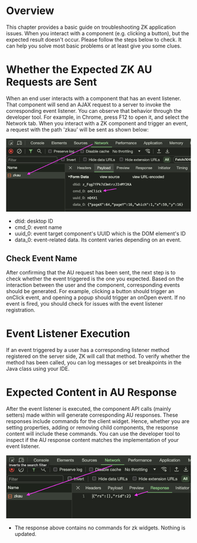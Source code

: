 
# Overview

This chapter provides a basic guide on troubleshooting ZK application
issues. When you interact with a component (e.g. clicking a button), but
the expected result doesn't occur. Please follow the steps below to
check. It can help you solve most basic problems or at least give you
some clues.

# Whether the Expected ZK AU Requests are Sent

When an end user interacts with a component that has an event listener.
That component will send an AJAX request to a server to invoke the
corresponding event listener. You can observe that behavior through the
developer tool. For example, in Chrome, press F12 to open it, and select
the Network tab. When you interact with a ZK component and trigger an
event, a request with the path 'zkau' will be sent as shown below:

![](/zk_dev_ref/images/aurequest.png)

- dtid: desktop ID
- cmd_0: event name
- uuid_0: event target component's UUID which is the DOM element's ID
- data_0: event-related data. Its content varies depending on an event.

## Check Event Name

After confirming that the AU request has been sent, the next step is to
check whether the event triggered is the one you expected. Based on the
interaction between the user and the component, corresponding events
should be generated. For example, clicking a button should trigger an
onClick event, and opening a popup should trigger an onOpen event. If no
event is fired, you should check for issues with the event listener
registration.

# Event Listener Execution

If an event triggered by a user has a corresponding listener method
registered on the server side, ZK will call that method. To verify
whether the method has been called, you can log messages or set
breakpoints in the Java class using your IDE.

# Expected Content in AU Response

After the event listener is executed, the component API calls (mainly
setters) made within will generate corresponding AU responses. These
responses include commands for the client widget. Hence, whether you are
setting properties, adding or removing child components, the response
content will include these commands. You can use the developer tool to
inspect if the AU response content matches the implementation of your
event listener.

![](/zk_dev_ref/images/auresponse.png)

- The response above contains no commands for zk widgets. Nothing is
  updated.
